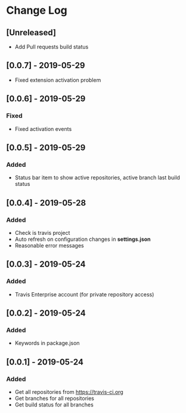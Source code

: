 # Change Log

## [Unreleased]
- Add Pull requests build status

## [0.0.7] - 2019-05-29
- Fixed extension activation problem

## [0.0.6] - 2019-05-29
### Fixed
- Fixed activation events

## [0.0.5] - 2019-05-29
### Added
- Status bar item to show active repositories, active branch last build status

## [0.0.4] - 2019-05-28
### Added
- Check is travis project
- Auto refresh on configuration changes in **settings.json**
- Reasonable error messages

## [0.0.3] - 2019-05-24
### Added
- Travis Enterprise account (for private repository access)

## [0.0.2] - 2019-05-24
### Added
- Keywords in package.json

## [0.0.1] - 2019-05-24
### Added
- Get all repositories from https://travis-ci.org
- Get branches for all repositories
- Get build status for all branches
